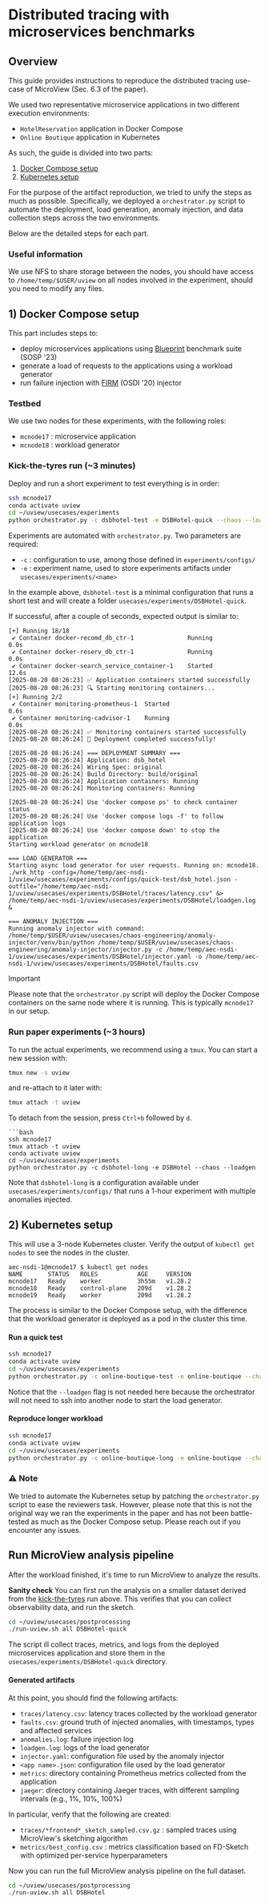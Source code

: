 # Distributed tracing with microservices benchmarks

## Overview

This guide provides instructions to reproduce the distributed tracing use-case of MicroView (Sec. 6.3 of the paper). 

We used two representative microservice applications in two different execution environments:
- `HotelReservation` application in Docker Compose
- `Online Boutique` application in Kubernetes 

As such, the guide is divided into two parts:
1. [Docker Compose setup](#1-docker-compose-setup)
2. [Kubernetes setup](#2-kubernetes-setup)

For the purpose of the artifact reproduction, we tried to unify the steps as much as possible. Specifically, we deployed a `orchestrator.py` script to automate the deployment, load generation, anomaly injection, and data collection steps across the two environments.

Below are the detailed steps for each part.

### Useful information
We use NFS to share storage between the nodes, you should have access to `/home/temp/$USER/uview` on all nodes involved in the experiment, should you need to modify any files.

## 1) Docker Compose setup

This part includes steps to:
* deploy microservices applications using [Blueprint](https://blueprint-uservices.github.io) benchmark suite (SOSP '23)
* generate a load of requests to the applications using a workload generator
* run failure injection with [FIRM](https://www.usenix.org/conference/osdi20/presentation/qiu) (OSDI '20) injector

### Testbed

We use two nodes for these experiments, with the following roles:
- `mcnode17` : microservice application
- `mcnode18` : workload generator


### Kick-the-tyres run (~3 minutes)

Deploy and run a short experiment to test everything is in order:

```bash
ssh mcnode17
conda activate uview
cd ~/uview/usecases/experiments
python orchestrator.py -c dsbhotel-test -e DSBHotel-quick --chaos --loadgen
```

Experiments are automated with `orchestrator.py`. Two parameters are required:
- `-c` : configuration to use, among those defined in `experiments/configs/`
- `-e` : experiment name, used to store experiments artifacts under `usecases/experiments/<name>`

In the example above, `dsbhotel-test` is a minimal configuration that runs a short test and will create a folder `usecases/experiments/DSBHotel-quick`.

If successful, after a couple of seconds, expected output is similar to:
```
[+] Running 18/18
 ✔ Container docker-recomd_db_ctr-1               Running                                                                                                             0.0s 
 ✔ Container docker-reserv_db_ctr-1               Running                                                                                                             0.0s 
 ✔ Container docker-search_service_container-1    Started                                                                                                            12.6s 
[2025-08-20 08:26:23] ✅ Application containers started successfully
[2025-08-20 08:26:23] 🔍 Starting monitoring containers...
[+] Running 2/2
 ✔ Container monitoring-prometheus-1  Started                                                                                                                         0.6s 
 ✔ Container monitoring-cadvisor-1    Running                                                                                                                         0.0s 
[2025-08-20 08:26:24] ✅ Monitoring containers started successfully
[2025-08-20 08:26:24] 🎉 Deployment completed successfully!

[2025-08-20 08:26:24] === DEPLOYMENT SUMMARY ===
[2025-08-20 08:26:24] Application: dsb_hotel
[2025-08-20 08:26:24] Wiring Spec: original
[2025-08-20 08:26:24] Build Directory: build/original
[2025-08-20 08:26:24] Application containers: Running
[2025-08-20 08:26:24] Monitoring containers: Running

[2025-08-20 08:26:24] Use 'docker compose ps' to check container status
[2025-08-20 08:26:24] Use 'docker compose logs -f' to follow application logs
[2025-08-20 08:26:24] Use 'docker compose down' to stop the application
Starting workload generator on mcnode18

=== LOAD GENERATOR ===
Starting async load generator for user requests. Running on: mcnode18.
./wrk_http -config=/home/temp/aec-nsdi-1/uview/usecases/experiments/configs/quick-test/dsb_hotel.json -outfile="/home/temp/aec-nsdi-1/uview/usecases/experiments/DSBHotel/traces/latency.csv" &> /home/temp/aec-nsdi-1/uview/usecases/experiments/DSBHotel/loadgen.log &

=== ANOMALY INJECTION ===
Running anomaly injector with command: /home/temp/$USER/uview/usecases/chaos-engineering/anomaly-injector/venv/bin/python /home/temp/$USER/uview/usecases/chaos-engineering/anomaly-injector/injector.py -c /home/temp/aec-nsdi-1/uview/usecases/experiments/DSBHotel/injector.yaml -o /home/temp/aec-nsdi-1/uview/usecases/experiments/DSBHotel/faults.csv
```

> [!IMPORTANT]
> Please note that the `orchestrator.py` script will deploy the Docker Compose containers on the same node where it is running. This is typically `mcnode17` in our setup.

### Run paper experiments (~3 hours)

To run the actual experiments, we recommend using a `tmux`. You can start a new session with:
```bash
tmux new -s uview
```

and re-attach to it later with:
```bash
tmux attach -t uview
```

To detach from the session, press `Ctrl+b` followed by `d`.

```
```bash
ssh mcnode17
tmux attach -t uview
conda activate uview
cd ~/uview/usecases/experiments
python orchestrator.py -c dsbhotel-long -e DSBHotel --chaos --loadgen
```

Note that `dsbhotel-long` is a configuration available under `usecases/experiments/configs/` that runs a 1-hour experiment with multiple anomalies injected.

## 2) Kubernetes setup

This will use a 3-node Kubernetes cluster. Verify the output of `kubectl get nodes` to see the nodes in the cluster.

```
aec-nsdi-1@mcnode17 $ kubectl get nodes 
NAME       STATUS   ROLES           AGE     VERSION
mcnode17   Ready    worker          3h55m   v1.28.2
mcnode18   Ready    control-plane   209d    v1.28.2
mcnode19   Ready    worker          209d    v1.28.2
```

The process is similar to the Docker Compose setup, with the difference that the workload generator is deployed as a pod in the cluster this time.

#### Run a quick test

```bash
ssh mcnode17
conda activate uview
cd ~/uview/usecases/experiments
python orchestrator.py -c online-boutique-test -e online-boutique --chaos
```

Notice that the `--loadgen` flag is not needed here because the orchestrator will not need to ssh into another node to start the load generator.

#### Reproduce longer workload

```bash
ssh mcnode17
conda activate uview
cd ~/uview/usecases/experiments
python orchestrator.py -c online-boutique-long -e online-boutique --chaos
```


### ⚠️ Note 
We tried to automate the Kubernetes setup by patching the `orchestrator.py` script to ease the reviewers task. However, please note that this is not the original way we ran the experiments in the paper and has not been battle-tested as much as the Docker Compose setup. Please reach out if you encounter any issues.

## Run MicroView analysis pipeline
After the workload finished, it's time to run MicroView to analyze the results.

**Sanity check** You can first run the analysis on a smaller dataset derived from the [kick-the-tyres](#kick-the-tyres-run-3-minutes) run above. This verifies that you can collect observability data, and run the sketch.

```bash
cd ~/uview/usecases/postprocessing
./run-uview.sh all DSBHotel-quick
```

The script ill collect traces, metrics, and logs from the deployed microservices application and store them in the `usecases/experiments/DSBHotel-quick` directory. 

#### Generated artifacts 

At this point, you should find the following artifacts:
- `traces/latency.csv`: latency traces collected by the workload generator
- `faults.csv`: ground truth of injected anomalies, with timestamps, types and affected services
- `anomalies.log`: failure injection log
- `loadgen.log`: logs of the load generator
- `injector.yaml`: configuration file used by the anomaly injector
- `<app name>.json`: configuration file used by the load generator
- `metrics`: directory containing Prometheus metrics collected from the application
- `jaeger`: directory containing Jaeger traces, with different sampling intervals (e.g., 1%, 10%, 100%)

In particular, verify that the following are created:
- `traces/*frontend*_sketch_sampled.csv.gz` : sampled traces using MicroView's sketching algorithm
- `metrics/best_config.csv` : metrics classification based on FD-Sketch with optimized per-service hyperparameters

Now you can run the full MicroView analysis pipeline on the full dataset.

```bash
cd ~/uview/usecases/postprocessing
./run-uview.sh all DSBHotel
```
